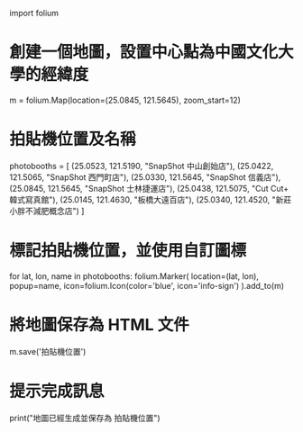 import folium

# 創建一個地圖，設置中心點為中國文化大學的經緯度
m = folium.Map(location=(25.0845, 121.5645), zoom_start=12)

# 拍貼機位置及名稱
photobooths = [
    (25.0523, 121.5190, "SnapShot 中山創始店"),
    (25.0422, 121.5065, "SnapShot 西門町店"),
    (25.0330, 121.5645, "SnapShot 信義店"),
    (25.0845, 121.5645, "SnapShot 士林捷運店"),
    (25.0438, 121.5075, "Cut Cut+ 韓式寫真館"),
    (25.0145, 121.4630, "板橋大遠百店"),
    (25.0340, 121.4520, "新莊小胖不減肥概念店")
]

# 標記拍貼機位置，並使用自訂圖標
for lat, lon, name in photobooths:
    folium.Marker(
        location=(lat, lon),
        popup=name,
        icon=folium.Icon(color='blue', icon='info-sign')
    ).add_to(m)

# 將地圖保存為 HTML 文件
m.save('拍貼機位置')

# 提示完成訊息
print("地圖已經生成並保存為 拍貼機位置")
